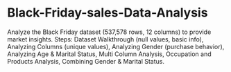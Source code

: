 # Black-Friday-sales-Data-Analysis
Analyze the Black Friday dataset (537,578 rows, 12 columns) to provide market insights. Steps: Dataset Walkthrough (null values, basic info), Analyzing Columns (unique values), Analyzing Gender (purchase behavior), Analyzing Age &amp; Marital Status, Multi Column Analysis, Occupation and Products Analysis, Combining Gender &amp; Marital Status.
